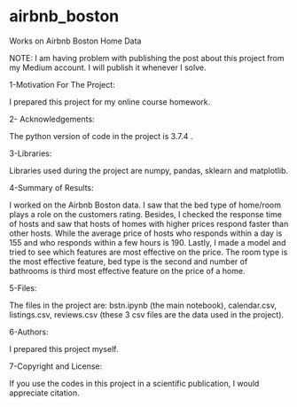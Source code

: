 # airbnb_boston
Works on Airbnb Boston Home Data

NOTE: I am having problem with publishing the post about this project from my Medium account. I will publish it whenever I solve.

1-Motivation For The Project:

I prepared this project for my online course homework.

2- Acknowledgements:

The python version of code in the project is 3.7.4 .
 

3-Libraries:

Libraries used during the project are numpy, pandas, sklearn and matplotlib.


4-Summary of Results:

I worked on the Airbnb Boston data. 
I saw that the bed type of home/room plays a role on the customers rating.
Besides, I checked the response time of hosts and saw that hosts of homes with higher prices respond faster than other hosts. 
While the average price of hosts who responds within a day is 155 and who responds within a few hours is 190.
Lastly, I made a model and tried to see which features are most effective on the price. 
The room type is the most effective feature, bed type is the second and number of bathrooms is third most effective feature on the price of a home.


5-Files:

The files in the project are: 
bstn.ipynb (the main notebook), 
calendar.csv, listings.csv, reviews.csv (these 3 csv files are the data used in the project).


6-Authors:

I prepared this project myself.


7-Copyright and License:

If you use the codes in this project in a scientific publication, I would appreciate citation. 
